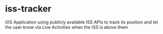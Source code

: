 # iss-tracker
iOS Application using publicly available ISS APIs to track its position and let the user know via Live Activities when the ISS is above them
